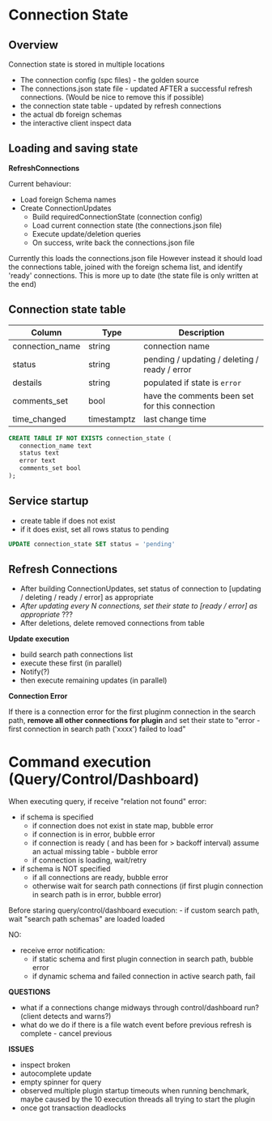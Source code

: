 # Connection State 

## Overview
Connection state is stored in multiple locations

- The connection config (spc files) - the golden source
- The connections.json state file - updated AFTER a successful refresh connections. (Would be nice to remove this if possible)
- the connection state table - updated by refresh connections
- the actual db foreign schemas
- the interactive client inspect data 

## Loading and saving state

**RefreshConnections**

Current behaviour:
- Load foreign Schema names
- Create ConnectionUpdates
  - Build requiredConnectionState (connection config)
  - Load current connection state (the connections.json file)
  - Execute update/deletion queries
  - On success, write back the connections.json file

Currently this loads the connections.json file
However instead it should load the connections table, joined with the foreign schema list, and identify 'ready' connections.
This is more up to date (the state file is only written at the end)


## Connection state table


| Column                                  	 | Type                        	 | Description               	                    |
|-------------------------------------------|------------------------------|------------------------------------------------|
| connection_name                         	 | string                      	 | connection name           	                    |
| status 	                                  | string 	                     | pending / updating / deleting / ready / error  |
| destails   	                              | string                       | populated if state is `error`       	          |
| comments_set   	                          | bool             	         | have the comments been set for this connection |
| time_changed   	                          | timestamptz             	 | last change time	                              |


```sql
CREATE TABLE IF NOT EXISTS connection_state (
   connection_name text
   status text
   error text
   comments_set bool   
);
```

## Service startup

- create table if does not exist
- if it does exist, set all rows status to pending
```sql
UPDATE connection_state SET status = 'pending'
```

## Refresh Connections
- After building ConnectionUpdates, set status of connection to [updating / deleting / ready / error] as appropriate
- _After updating every N connections, set their state to  [ready / error] as appropriate_ ???
- After deletions, delete removed connections from table


**Update execution**
- build search path connections list
- execute these first (in parallel)
- Notify(?)
- then execute remaining updates (in parallel)

**Connection Error**

If there is a connection error for the first pluginm connection in the search path, 
**remove all other connections for plugin** and set their state to "error - first connection in search path ('xxxx') failed to load"  

# Command execution (Query/Control/Dashboard)

When executing query, if receive "relation not found" error:
- if schema is specified
  - if connection does not exist in state map, bubble error
  - if connection is in error, bubble error
  - if connection is ready ( and has been for > backoff interval) assume an actual missing table - bubble error
  - if connection is loading, wait/retry
- if schema is NOT specified
  - if all connections are ready, bubble error
  - otherwise wait for search path connections (if first plugin connection in search path is in error, bubble error)
    
Before staring query/control/dashboard execution:
    - if custom search path, wait "search path schemas" are loaded loaded


NO:
  - receive error notification: 
    - if static schema and first plugin connection in search path, bubble error
    - if dynamic schema and failed connection in active search path, fail




**QUESTIONS**
- what if a connections change midways through control/dashboard run? (client detects and warns?)
- what do we do if there is a file watch event before previous refresh is complete - cancel previous

**ISSUES**
- inspect broken
- autocomplete update
- empty spinner for query
- observed multiple plugin startup timeouts when running benchmark, maybe
caused by the 10 execution threads all trying to start the plugin
- once got transaction deadlocks 